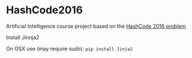 # HashCode2016
Artificial Intelligence course project based on the [HashCode 2016 problem](https://hashcode.withgoogle.com/2016/tasks/hashcode2016_qualification_task.pdf)

Install Jinnja2

On OSX use (may require sudo):
`pip install Jinja2`